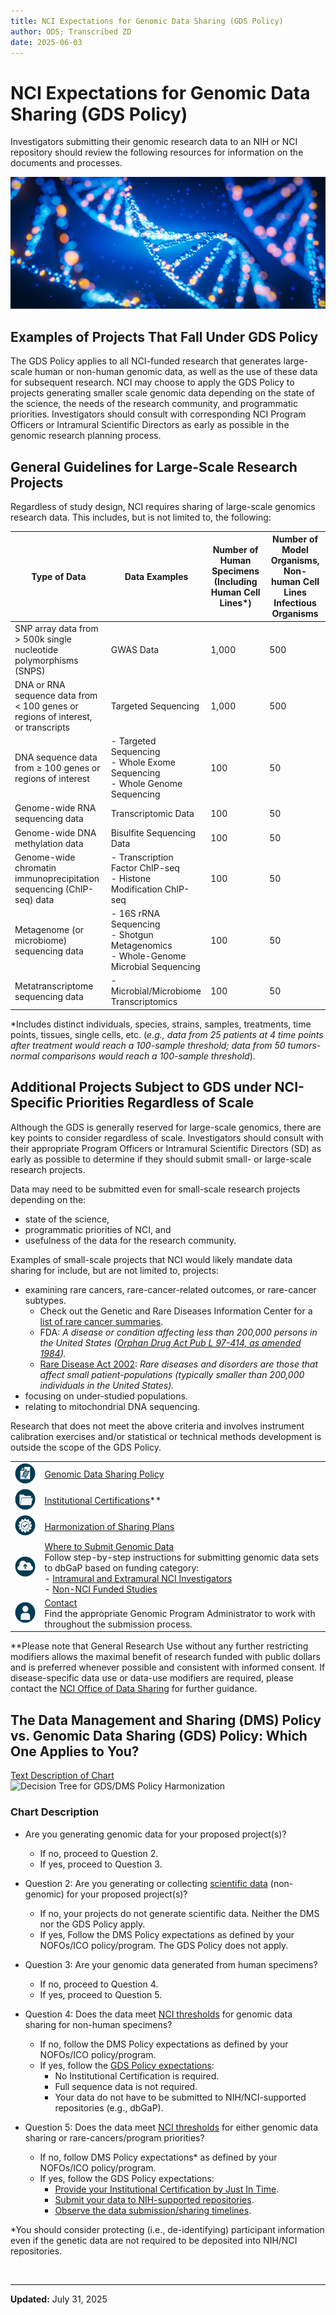 ```yaml
---
title: NCI Expectations for Genomic Data Sharing (GDS Policy)
author: ODS; Transcribed ZD
date: 2025-06-03
---
```


# NCI Expectations for Genomic Data Sharing (GDS Policy)

Investigators submitting their genomic research data to an NIH or NCI repository should review the following resources for information on the documents and processes.

![Stylized image of colorful DNA molecules on a blue background](https://raw.githubusercontent.com/CBIIT/ccdi-ods-content/main/pages/images/stock/dna_art_01_800x335.jpg)

## Examples of Projects That Fall Under GDS Policy

The GDS Policy applies to all NCI-funded research that generates large-scale human or non-human genomic data, as well as the use of these data for subsequent research. NCI may choose to apply the GDS Policy to projects generating smaller scale genomic data depending on the state of the science, the needs of the research community, and programmatic priorities. Investigators should consult with corresponding NCI Program Officers or Intramural Scientific Directors as early as possible in the genomic research planning process.

## General Guidelines for Large-Scale Research Projects

Regardless of study design, NCI requires sharing of large-scale genomics research data. This includes, but is not limited to, the following:

| **Type of Data** | **Data Examples** | **Number of Human Specimens (Including Human Cell Lines\*)** | **Number of Model Organisms, Non-human Cell Lines Infectious Organisms** |
|------------------|-------------------|--------------------------------------------------------------|--------------------------------------------------------------------------|
| SNP array data from > 500k single nucleotide polymorphisms (SNPS) | GWAS Data | 1,000 | 500 |
| DNA or RNA sequence data from < 100 genes or regions of interest, or transcripts | Targeted Sequencing | 1,000 | 500 |
| DNA sequence data from ≥ 100 genes or regions of interest | - Targeted Sequencing<br>- Whole Exome Sequencing<br>- Whole Genome Sequencing | 100 | 50 |
| Genome-wide RNA sequencing data | Transcriptomic Data | 100 | 50 |
| Genome-wide DNA methylation data | Bisulfite Sequencing Data | 100 | 50 |
| Genome-wide chromatin immunoprecipitation sequencing (ChIP-seq) data | - Transcription Factor ChIP-seq<br>- Histone Modification ChIP-seq | 100 | 50 |
| Metagenome (or microbiome) sequencing data | - 16S rRNA Sequencing<br>- Shotgun Metagenomics<br>- Whole-Genome Microbial Sequencing | 100 | 50 |
| Metatranscriptome sequencing data | - Microbial/Microbiome Transcriptomics | 100 | 50 |

*Includes distinct individuals, species, strains, samples, treatments, time points, tissues, single cells, etc. (*e.g., data from 25 patients at 4 time points after treatment would reach a 100-sample threshold; data from 50 tumors-normal comparisons would reach a 100-sample threshold*).

## Additional Projects Subject to GDS under NCI-Specific Priorities Regardless of Scale

Although the GDS is generally reserved for large-scale genomics, there are key points to consider regardless of scale. Investigators should consult with their appropriate Program Officers or Intramural Scientific Directors (SD) as early as possible to determine if they should submit small- or large-scale research projects.

Data may need to be submitted even for small-scale research projects depending on the:

- state of the science,
- programmatic priorities of NCI, and
- usefulness of the data for the research community.

Examples of small-scale projects that NCI would likely mandate data sharing for include, but are not limited to, projects:

- examining rare cancers, rare-cancer-related outcomes, or rare-cancer subtypes.
  - Check out the Genetic and Rare Diseases Information Center for a [list of rare cancer summaries](https://rarediseases.info.nih.gov/gard/diseases-by-category/1/rare-cancers).
  - FDA: *A disease or condition affecting less than 200,000 persons in the United States ([Orphan Drug Act Pub L 97-414, as amended 1984](https://www.fda.gov/downloads/ForIndustry/DevelopingProductsforRareDiseasesConditions/HowtoapplyforOrphanProductDesignation/UCM517741.pdf)).*
  - [Rare Disease Act 2002](https://www.govtrack.us/congress/bills/107/hr4013): *Rare diseases and disorders are those that affect small patient-populations (typically smaller than 200,000 individuals in the United States).*
- focusing on under-studied populations.
- relating to mitochondrial DNA sequencing.

Research that does not meet the above criteria and involves instrument calibration exercises and/or statistical or technical methods development is outside the scope of the GDS Policy.

| | |
|---|---|
| ![DNA file icon](https://raw.githubusercontent.com/CBIIT/ccdi-ods-content/main/pages/images/icons/dna_file_icon.png) | [Genomic Data Sharing Policy](https://sharing.nih.gov/genomic-data-sharing-policy/about-genomic-data-sharing/gds-policy-overview) |
| ![Folder icon](https://raw.githubusercontent.com/CBIIT/ccdi-ods-content/main/pages/images/icons/folder_icon.png) | [Institutional Certifications](https://sharing.nih.gov/genomic-data-sharing-policy/institutional-certifications/about-institutional-certifications)** |
| ![Gear with checkmark icon](https://raw.githubusercontent.com/CBIIT/ccdi-ods-content/main/pages/images/icons/gear_checkmark_icon.png) | [Harmonization of Sharing Plans](https://sharing.nih.gov/genomic-data-sharing-policy/developing-genomic-data-sharing-plans#after) |
| ![Data cloud icon](https://raw.githubusercontent.com/CBIIT/ccdi-ods-content/main/pages/images/icons/cloud_upload_icon.png) | [Where to Submit Genomic Data](https://sharing.nih.gov/genomic-data-sharing-policy/submitting-genomic-data/where-to-submit-genomic-data)<br> Follow step-by-step instructions for submitting genomic data sets to dbGaP based on funding category:<br>- [Intramural and Extramural NCI Investigators](https://sharing.nih.gov/genomic-data-sharing-policy/submitting-genomic-data/how-to-register-and-submit-a-study-in-dbgap) <br> - [Non-NCI Funded Studies](/post/Process/non-NIH-funded-study-submission) |
| ![Person icon](https://raw.githubusercontent.com/CBIIT/ccdi-ods-content/main/pages/images/icons/person_icon.png) | [Contact](https://sharing.nih.gov/genomic-data-sharing-policy/resources/contacts-and-help#gds_support) <br> Find the appropriate Genomic Program Administrator to work with throughout the submission process. |

**Please note that General Research Use without any further restricting modifiers allows the maximal benefit of research funded with public dollars and is preferred whenever possible and consistent with informed consent. If disease-specific data use or data-use modifiers are required, please contact the [NCI Office of Data Sharing](mailto:NCIOfficeofDataSharing@mail.nih.gov) for further guidance.

## The Data Management and Sharing (DMS) Policy vs. Genomic Data Sharing (GDS) Policy: Which One Applies to You?

[Text Description of Chart](#chart-description)  
![Decision Tree for GDS/DMS Policy Harmonization](https://cbiit.github.io/ccdi-ods-content/pages/images/custom/gds-dms-policy-harmonization-decision-tree.png)

### Chart Description

- Are you generating genomic data for your proposed project(s)?
  - If no, proceed to Question 2.
  - If yes, proceed to Question 3.

- Question 2: Are you generating or collecting [scientific data](https://grants.nih.gov/grants/guide/notice-files/NOT-OD-21-013.html) (non-genomic) for your proposed project(s)?
  - If no, your projects do not generate scientific data. Neither the DMS nor the GDS Policy apply.
  - If yes, Follow the DMS Policy expectations as defined by your NOFOs/ICO policy/program. The GDS Policy does not apply.

- Question 3: Are your genomic data generated from human specimens?
  - If no, proceed to Question 4.
  - If yes, proceed to Question 5.

- Question 4: Does the data meet [NCI thresholds](https://datascience.cancer.gov/data-sharing/genomic-data-sharing/about-the-genomic-data-sharing-policy) for genomic data sharing for non-human specimens?
  - If no, follow the DMS Policy expectations as defined by your NOFOs/ICO policy/program.
  - If yes, follow the [GDS Policy expectations](https://sharing.nih.gov/genomic-data-sharing-policy/submitting-genomic-data/data-submission-and-release-expectations):
    - No Institutional Certification is required.
    - Full sequence data is not required.
    - Your data do not have to be submitted to NIH/NCI-supported repositories (e.g., dbGaP).

- Question 5: Does the data meet [NCI thresholds](https://datascience.cancer.gov/data-sharing/genomic-data-sharing/about-the-genomic-data-sharing-policy) for either genomic data sharing or rare-cancers/program priorities?
  - If no, follow DMS Policy expectations* as defined by your NOFOs/ICO policy/program.
  - If yes, follow the GDS Policy expectations:
    - [Provide your Institutional Certification by Just In Time](https://sharing.nih.gov/genomic-data-sharing-policy/institutional-certifications/completing-an-institutional-certification-form).
    - [Submit your data to NIH-supported repositories](https://sharing.nih.gov/genomic-data-sharing-policy/submitting-genomic-data/where-to-submit-genomic-data).
    - [Observe the data submission/sharing timelines](https://sharing.nih.gov/genomic-data-sharing-policy/institutional-certifications/completing-an-institutional-certification-form).

*You should consider protecting (i.e., de-identifying) participant information even if the genetic data are not required to be deposited into NIH/NCI repositories.

&nbsp;  

---

**Updated:** July 31, 2025
